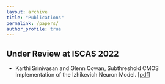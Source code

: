 ```yaml
---
layout: archive
title: "Publications"
permalink: /papers/
author_profile: true
---
```


## Under Review at ISCAS 2022
-  Karthi Srinivasan and Glenn Cowan, Subthreshold CMOS Implementation of the Izhikevich Neuron Model. [[pdf](https://karthisrinivasan.github.io/files/Izhikevich_Circuit.pdf)]
